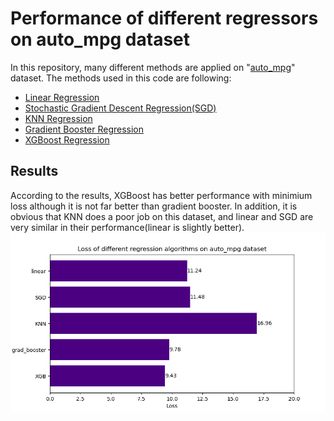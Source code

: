 # Performance of different regressors on auto_mpg dataset
In this repository, many different methods are applied on "[auto_mpg](https://archive.ics.uci.edu/ml/datasets/auto+mpg)" dataset. 
The methods used in this code are following:
* [Linear Regression](https://scikit-learn.org/stable/modules/generated/sklearn.linear_model.LinearRegression.html)
* [Stochastic Gradient Descent Regression(SGD)](https://scikit-learn.org/stable/modules/generated/sklearn.linear_model.SGDRegressor.html)
* [KNN Regression](https://scikit-learn.org/stable/modules/generated/sklearn.neighbors.KNeighborsRegressor.html)
* [Gradient Booster Regression](https://scikit-learn.org/stable/modules/generated/sklearn.ensemble.GradientBoostingRegressor.html)
* [XGBoost Regression](https://xgboost.readthedocs.io/en/latest/)

## Results
According to the results, XGBoost has better performance with minimium loss although it is not far better than gradient booster. In addition, it is obvious that KNN does a poor job on this dataset, and linear and SGD are very similar in their performance(linear is slightly better). 
![Results](https://github.com/mohsenSohrabi/Regression/blob/main/Results.png)
